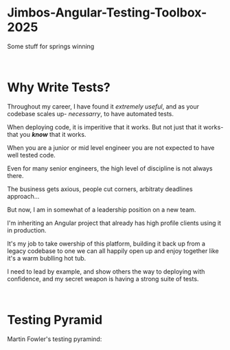 # Jimbos-Angular-Testing-Toolbox-2025
Some stuff for springs winning

<br/>

# Why Write Tests?

Throughout my career, I have found it _extremely useful_, and as your codebase scales up- _necessarry_, to have automated tests.

When deploying code, it is imperitive that it works. But not just that it works- that you ___know___ that it works.

When you are a junior or mid level engineer you are not expected to have well tested code.

Even for many senior engineers, the high level of discipline is not always there.

The business gets axious, people cut corners, arbitraty deadlines approach...

But now, I am in somewhat of a leadership position on a new team.

I'm inheriting an Angular project that already has high profile clients using it in production.

It's my job to take owership of this platform, building it back up from a legacy codebase to one we can all happily open up and enjoy together like it's a warm bublling hot tub. 

I need to lead by example, and show others the way to deploying with confidence, and my secret weapon is having a strong suite of tests.

<br/>

# Testing Pyramid

Martin Fowler's testing pyramind:


